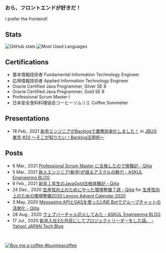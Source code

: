 ### おら、フロントエンドが好きだ！
I prefer the frontend!

## Stats

![GitHub stats](https://github-readme-stats.vercel.app/api?username=MxShun&show_icons=true&include_all_commits=true&count_private=true&hide_title=true&hide=stars,issues&icon_color=FFDD00&title_color=FFDD00) ![Most Used Languages](https://github-readme-stats.vercel.app/api/top-langs/?username=MxShun&layout=compact&hide_title=true&hide=ASP)

## Certifications

- 基本情報技術者 Fundamental Information Technology Engineer
- 応用情報技術者 Applied Information Technology Engineer
- Oracle Certified Java Programmer, Silver SE 8
- Oracle Certified Java Programmer, Gold SE 8
- Professional Scrum Master I
- 日本安全食料料理協会コーヒーソムリエ Coffee Sommelier

## Presentations

- 18 Feb,. 2021 [新卒エンジニアがBacklogで業務効率化しました！](https://speakerdeck.com/askul/jbugdong-jing-number-20-sokogazhi-ritai-backloghuo-yong-shu) in [JBUG東京 #20 〜そこが知りたい！Backlog活用術〜](https://jbug.connpass.com/event/202013/)

## Posts

-  6 Mar., 2021 [Professional Scrum Master に合格したので体験記 - Qiita](https://qiita.com/MxShun/items/9adb7624a453c5b84c3d)
-  5 Mar., 2021 [新人エンジニア(新卒)が語るアスクルの魅力 - ASKUL Engineering BLOG](https://tech.askul.co.jp/entry/2021/03/05/110000)
-  8 Feb., 2021 [新卒１年生のJavaGold合格体験記 - Qiita](新卒１年生のJavaGold合格体験記)
- 24 Dec., 2020 [生産性向上のためにやった環境整備７選 - Qiita](https://qiita.com/MxShun/items/f0853221decb088f4fb5) for [生産性向上のための環境整備2020 Lenovo Advent Calendar 2020](https://qiita.com/advent-calendar/2020/lenovo_env)
-  3 May,  2020 [Messaging APIとGASを使ったLINE Botでグループチャットの活発化 - Qiita](https://qiita.com/MxShun/items/7a563a795d41cdc0f1dc)
- 28 Aug., 2020 [ウェブバーチャル花火してみた - ASKUL Engineering BLOG](https://tech.askul.co.jp/entry/2020/08/28/180000)
- 17 Jul., 2020 [新卒入社3カ月目にしてプロジェクトリーダーをした話。 - Yahoo! JAPAN Tech Blog](https://techblog.yahoo.co.jp/entry/2020071730014127/)

<br>

[![Buy me a coffee](https://cdn.buymeacoffee.com/buttons/bmc-new-btn-logo.svg) #buymeacoffee](https://www.buymeacoffee.com/MxShun)

<!--
**MxShun/MxShun** is a ✨ _special_ ✨ repository because its `README.md` (this file) appears on your GitHub profile.

Here are some ideas to get you started:

- 🔭 I’m currently working on ...
- 🌱 I’m currently learning ...
- 👯 I’m looking to collaborate on ...
- 🤔 I’m looking for help with ...
- 💬 Ask me about ...
- 📫 How to reach me: ...
- 😄 Pronouns: ...
- ⚡ Fun fact: ...
-->
